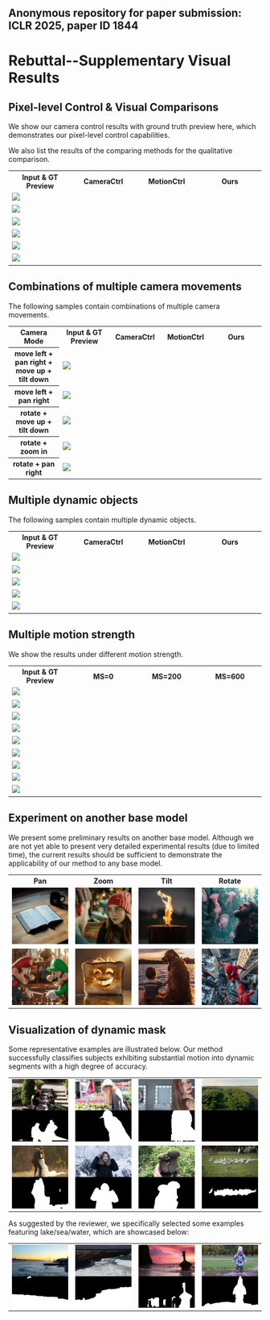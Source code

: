 ## Anonymous repository for paper submission: ICLR 2025, paper ID 1844

# Rebuttal--Supplementary Visual Results

## Pixel-level Control & Visual Comparisons

We show our camera control results with ground truth preview here, which demonstrates our pixel-level control capabilities.

We also list the results of the comparing methods for the qualitative comparison.

<table>
  <tr>
    <th width=25% style="text-align:center">Input & GT Preview</th>
    <th width=25% style="text-align:center">CameraCtrl</th>
    <th width=25% style="text-align:center">MotionCtrl</th>
    <th width=25% style="text-align:center">Ours</th>
  </tr>
  <tr>
    <td colspan="4" ><img src="gif/pixel/004-3.gif"></td>
  </tr>
  <tr>
    <td colspan="4" ><img src="gif/pixel/006-2.gif"></td>
  </tr>
  <tr>
    <td colspan="4" ><img src="gif/pixel/007-3.gif"></td>
  </tr>
  <tr>
    <td colspan="4" ><img src="gif/pixel/011-0.gif"></td>
  </tr>
  <tr>
    <td colspan="4" ><img src="gif/pixel/20241001223430.gif"></td>
  </tr>
  <tr>
    <td colspan="4" ><img src="gif/pixel/20241002000913.gif"></td>
  </tr>
</table>


## Combinations of multiple camera movements

The following samples contain combinations of multiple camera movements.

<table>
  <tr>
    <th width=20% style="text-align:center">Camera Mode</th>
    <th width=20% style="text-align:center">Input & GT Preview</th>
    <th width=20% style="text-align:center">CameraCtrl</th>
    <th width=20% style="text-align:center">MotionCtrl</th>
    <th width=20% style="text-align:center">Ours</th>
  </tr>
  <tr>
    <th width=20% style="text-align:center">move left + pan right + move up + tilt down</th>
    <td colspan="4" ><img src="gif/pixel/20241002002519.gif"></td>
  </tr>
  <tr>
    <th width=20% style="text-align:center">move left + pan right</th>
    <td colspan="4" ><img src="gif/pixel/20240906132533.gif"></td>
  </tr>
  <tr>
    <th width=20% style="text-align:center">rotate + move up + tilt down</th>
    <td colspan="4" ><img src="gif/pixel/20241120012823.gif"></td>
  </tr>
  <tr>
    <th width=20% style="text-align:center">rotate + zoom in</th>
    <td colspan="4" ><img src="gif/pixel/20241120011336.gif"></td>
  </tr>
  <tr>
    <th width=20% style="text-align:center">rotate + pan right</th>
    <td colspan="4" ><img src="gif/pixel/20241120015213.gif"></td>
  </tr>
</table>


## Multiple dynamic objects

The following samples contain multiple dynamic objects.


<table>
  <tr>
    <th width=25% style="text-align:center">Input & GT Preview</th>
    <th width=25% style="text-align:center">CameraCtrl</th>
    <th width=25% style="text-align:center">MotionCtrl</th>
    <th width=25% style="text-align:center">Ours</th>
  </tr>
  <tr>
    <td colspan="4" ><img src="gif/pixel/20241120024444.gif"></td>
  </tr>
  <tr>
    <td colspan="4" ><img src="gif/pixel/20241120030823.gif"></td>
  </tr>
  <tr>
    <td colspan="4" ><img src="gif/pixel/20241120034631.gif"></td>
  </tr>
  <tr>
    <td colspan="4" ><img src="gif/pixel/20241120041540.gif"></td>
  </tr>
  <tr>
    <td colspan="4" ><img src="gif/pixel/20241121033649.gif"></td>
  </tr>
</table>


## Multiple motion strength

We show the results under different motion strength.


<table>
  <tr>
    <th width=25% style="text-align:center">Input & GT Preview</th>
    <th width=25% style="text-align:center">MS=0</th>
    <th width=25% style="text-align:center">MS=200</th>
    <th width=25% style="text-align:center">MS=600</th>
  </tr>
  <tr>
    <td colspan="4" ><img src="gif/pixel/range_0.gif"></td>
  </tr>
  <tr>
    <td colspan="4" ><img src="gif/pixel/range_1.gif"></td>
  </tr>
  <tr>
    <td colspan="4" ><img src="gif/pixel/range_2.gif"></td>
  </tr>
  <tr>
    <td colspan="4" ><img src="gif/pixel/range_3.gif"></td>
  </tr>
  <tr>
    <td colspan="4" ><img src="gif/pixel/range_4.gif"></td>
  </tr>
  <tr>
    <td colspan="4" ><img src="gif/pixel/range_5.gif"></td>
  </tr>
  <tr>
    <td colspan="4" ><img src="gif/pixel/range_6.gif"></td>
  </tr>
  <tr>
    <td colspan="4" ><img src="gif/pixel/range_7.gif"></td>
  </tr>
  <tr>
    <td colspan="4" ><img src="gif/pixel/range_8.gif"></td>
  </tr>
</table>



## Experiment on another base model

We present some preliminary results on another base model. Although we are not yet able to present very detailed experimental results (due to limited time), the current results should be sufficient to demonstrate the applicability of our method to any base model.


<table>
  <tr>
    <th width=25% style="text-align:center">Pan</th>
    <th width=25% style="text-align:center">Zoom</th>
    <th width=25% style="text-align:center">Tilt</th>
    <th width=25% style="text-align:center">Rotate</th>
  </tr>
  <tr>
    <td colspan="1" ><img src="gif/pixel/seaweed_pan.gif"></td>
    <td colspan="1" ><img src="gif/pixel/seaweed_zoom.gif"></td>
    <td colspan="1" ><img src="gif/pixel/seaweed_tilt.gif"></td>
    <td colspan="1" ><img src="gif/pixel/seaweed_rotate.gif"></td>
  </tr>
  <tr>
    <td colspan="1" ><img src="gif/pixel/seaweed_pan2.gif"></td>
    <td colspan="1" ><img src="gif/pixel/seaweed_zoom2.gif"></td>
    <td colspan="1" ><img src="gif/pixel/seaweed_tilt2.gif"></td>
    <td colspan="1" ><img src="gif/pixel/seaweed_rotate2.gif"></td>
  </tr>
</table>


## Visualization of dynamic mask

Some representative examples are illustrated below. Our method successfully classifies subjects exhibiting substantial motion into dynamic segments with a high degree of accuracy.

<table>
  <tr>
    <td colspan="1" ><img src="gif/motion_mask/123RF+packed_2+m0_000000+26357585.gif"></td>
    <td colspan="1" ><img src="gif/motion_mask/123RF+packed_2+m0_000000+45636767.gif"></td>
    <td colspan="1" ><img src="gif/motion_mask/123RF+packed_2+m0_000000+101776714.gif"></td>
    <td colspan="1" ><img src="gif/motion_mask/123RF+packed_2+m0_000000+106529640.gif"></td>
  </tr>
  <tr>
    <td colspan="1" ><img src="gif/motion_mask/123RF+packed_2+m0_000000+193535445.gif"></td>
    <td colspan="1" ><img src="gif/motion_mask/123RF+packed_2+m0_000000+141908344.gif"></td>
    <td colspan="1" ><img src="gif/motion_mask/123RF+packed_2+m0_000000+185810975.gif"></td>
    <td colspan="1" ><img src="gif/motion_mask/123RF+packed_2+m0_000000+195560416.gif"></td>
  </tr>
</table>

As suggested by the reviewer, we specifically selected some examples featuring lake/sea/water, which are showcased below:

<table>
  <tr>
    <td colspan="1" ><img src="gif/motion_mask/123RF+packed_2+m0_000000+37280830.gif"></td>
    <td colspan="1" ><img src="gif/motion_mask/123RF+packed_2+m0_000000+40120911.gif"></td>
    <td colspan="1" ><img src="gif/motion_mask/123RF+packed_2+m0_000000+40736998.gif"></td>
    <td colspan="1" ><img src="gif/motion_mask/123RF+packed_2+m0_000000+110499692.gif"></td>
  </tr>
</table>


